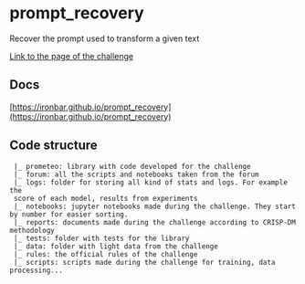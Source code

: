 # prompt_recovery

Recover the prompt used to transform a given text

[Link to the page of the challenge](https://www.kaggle.com/competitions/llm-prompt-recovery)

## Docs

[https://ironbar.github.io/prompt_recovery](https://ironbar.github.io/prompt_recovery)

## Code structure

     |_ prometeo: library with code developed for the challenge
     |_ forum: all the scripts and notebooks taken from the forum
     |_ logs: folder for storing all kind of stats and logs. For example the
     score of each model, results from experiments
     |_ notebooks: jupyter notebooks made during the challenge. They start by number for easier sorting.
     |_ reports: documents made during the challenge according to CRISP-DM methodology
     |_ tests: folder with tests for the library
     |_ data: folder with light data from the challenge
     |_ rules: the official rules of the challenge
     |_ scripts: scripts made during the challenge for training, data processing...
